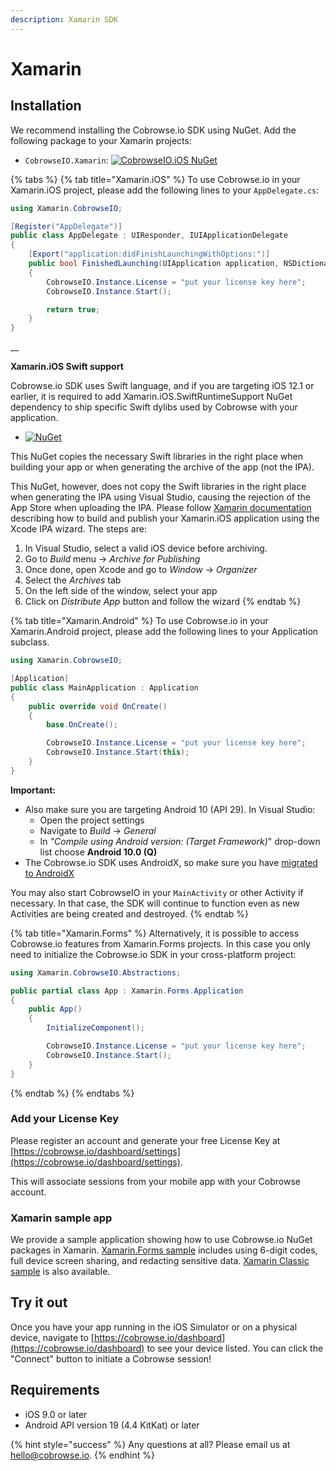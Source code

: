 ```yaml
---
description: Xamarin SDK
---
```


# Xamarin

## Installation

We recommend installing the Cobrowse.io SDK using NuGet. Add the following package to your Xamarin projects:

* `CobrowseIO.Xamarin`: [![CobrowseIO.iOS NuGet](https://img.shields.io/nuget/v/CobrowseIO.Xamarin.svg?label=CobrowseIO.Xamarin)](https://www.nuget.org/packages/CobrowseIO.Xamarin/)

{% tabs %}
{% tab title="Xamarin.iOS" %}
To use Cobrowse.io in your Xamarin.iOS project, please add the following lines to your `AppDelegate.cs`:

```csharp
using Xamarin.CobrowseIO;

[Register("AppDelegate")]
public class AppDelegate : UIResponder, IUIApplicationDelegate
{
    [Export("application:didFinishLaunchingWithOptions:")]
    public bool FinishedLaunching(UIApplication application, NSDictionary launchOptions)
    {
        CobrowseIO.Instance.License = "put your license key here";
        CobrowseIO.Instance.Start();

        return true;
    }
}
```

__

**Xamarin.iOS Swift support**

Cobrowse.io SDK uses Swift language, and if you are targeting iOS 12.1 or earlier, it is required to add Xamarin.iOS.SwiftRuntimeSupport NuGet dependency to ship specific Swift dylibs used by Cobrowse with your application.

* [![NuGet](https://img.shields.io/nuget/v/Xamarin.iOS.SwiftRuntimeSupport.svg?label=Xamarin.iOS.SwiftRuntimeSupport)](https://www.nuget.org/packages/Xamarin.iOS.SwiftRuntimeSupport/)

This NuGet copies the necessary Swift libraries in the right place when building your app or when generating the archive of the app (not the IPA).

This NuGet, however, does not copy the Swift libraries in the right place when generating the IPA using Visual Studio, causing the rejection of the App Store when uploading the IPA. Please follow [Xamarin documentation](https://github.com/xamarin/XamarinComponents/blob/master/iOS/SwiftRuntimeSupport/readme.txt) describing how to build and publish your Xamarin.iOS application using the Xcode IPA wizard. The steps are:

1. In Visual Studio, select a valid iOS device before archiving.
2. Go to _Build_ menu → _Archive for Publishing_
3. Once done, open Xcode and go to _Window_ → _Organizer_
4. Select the _Archives_ tab
5. On the left side of the window, select your app
6. Click on _Distribute App_ button and follow the wizard
{% endtab %}

{% tab title="Xamarin.Android" %}
To use Cobrowse.io in your Xamarin.Android project, please add the following lines to your Application subclass.

```csharp
using Xamarin.CobrowseIO;

[Application]
public class MainApplication : Application
{
    public override void OnCreate()
    {
        base.OnCreate();

        CobrowseIO.Instance.License = "put your license key here";
        CobrowseIO.Instance.Start(this);
    }
}
```

**Important:**

* Also make sure you are targeting Android 10 (API 29). In Visual Studio:
  * Open the project settings
  * Navigate to _Build_ → _General_
  * In _"Compile using Android version: (Target Framework)_" drop-down list choose **Android 10.0 (Q)**
* The Cobrowse.io SDK uses AndroidX, so make sure you have [migrated to AndroidX](https://docs.microsoft.com/en-us/xamarin/android/platform/androidx#migration-tooling)

You may also start CobrowseIO in your `MainActivity` or other Activity if necessary. In that case, the SDK will continue to function even as new Activities are being created and destroyed.
{% endtab %}

{% tab title="Xamarin.Forms" %}
Alternatively, it is possible to access Cobrowse.io features from Xamarin.Forms projects. In this case you only need to initialize the Cobrowse.io SDK in your cross-platform project:

```csharp
using Xamarin.CobrowseIO.Abstractions;

public partial class App : Xamarin.Forms.Application
{
    public App()
    {
        InitializeComponent();

        CobrowseIO.Instance.License = "put your license key here";
        CobrowseIO.Instance.Start();
    }
}
```
{% endtab %}
{% endtabs %}

### Add your License Key

Please register an account and generate your free License Key at [https://cobrowse.io/dashboard/settings](https://cobrowse.io/dashboard/settings).

This will associate sessions from your mobile app with your Cobrowse account.

### Xamarin sample app

We provide a sample application showing how to use Cobrowse.io NuGet packages in Xamarin. [Xamarin.Forms sample](https://github.com/cobrowseio/cobrowse-sdk-xamarin/tree/master/SampleForms) includes using 6-digit codes, full device screen sharing, and redacting sensitive data. [Xamarin Classic sample](https://github.com/cobrowseio/cobrowse-sdk-xamarin/tree/master/Sample) is also available.

## Try it out

Once you have your app running in the iOS Simulator or on a physical device, navigate to [https://cobrowse.io/dashboard](https://cobrowse.io/dashboard) to see your device listed. You can click the "Connect" button to initiate a Cobrowse session!

## Requirements

* iOS 9.0 or later
* Android API version 19 (4.4 KitKat) or later

{% hint style="success" %}
Any questions at all? Please email us at [hello@cobrowse.io](mailto:hello@cobrowse.io).
{% endhint %}
